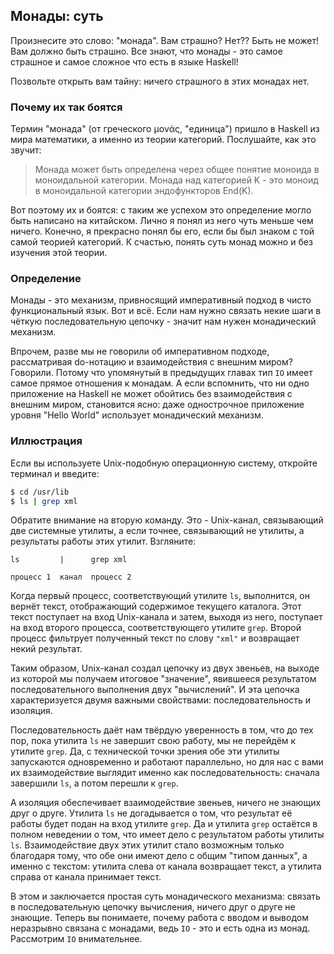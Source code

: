 Монады: суть
------------

Произнесите это слово: "монада". Вам страшно? Нет?? Быть не может! Вам должно быть страшно. Все знают, что монады - это самое страшное и самое сложное что есть в языке Haskell!

Позвольте открыть вам тайну: ничего страшного в этих монадах нет.

### Почему их так боятся

Термин "монада" (от греческого μονάς, "единица") пришло в Haskell из мира математики, а именно из теории категорий. Послушайте, как это звучит:

> Монада может быть определена через общее понятие моноида в моноидальной категории. Монада над категорией K - это моноид в моноидальной категории эндофункторов End(K).

Вот поэтому их и боятся: с таким же успехом это определение могло быть написано на китайском. Лично я понял из него чуть меньше чем ничего. Конечно, я прекрасно понял бы его, если бы был знаком с той самой теорией категорий. К счастью, понять суть монад можно и без изучения этой теории.

### Определение

Монады - это механизм, привносящий императивный подход в чисто функциональный язык. Вот и всё. Если нам нужно связать некие шаги в чёткую последовательную цепочку - значит нам нужен монадический механизм.

Впрочем, разве мы не говорили об императивном подходе, рассматривая do-нотацию и взаимодействия с внешним миром? Говорили. Потому что упомянутый в предыдущих главах тип `IO` имеет самое прямое отношения к монадам. А если вспомнить, что ни одно приложение на Haskell не может обойтись без взаимодействия с внешним миром, становится ясно: даже однострочное приложение уровня "Hello World" использует монадический механизм.

### Иллюстрация

Если вы используете Unix-подобную операционную систему, откройте терминал и введите:

```bash
$ cd /usr/lib
$ ls | grep xml
```

Обратите внимание на вторую команду. Это - Unix-канал, связывающий две системные утилиты, а если точнее, связывающий не утилиты, а результаты работы этих утилит. Взгляните:

    ls         |      grep xml

    процесс 1  канал  процесс 2

Когда первый процесс, соответствующий утилите `ls`, выполнится, он вернёт текст, отображающий содержимое текущего каталога. Этот текст поступает на вход Unix-канала и затем, выходя из него, поступает на вход второго процесса, соответствующего утилите `grep`. Второй процесс фильтрует полученный текст по слову `"xml"` и возвращает некий результат.

Таким образом, Unix-канал создал цепочку из двух звеньев, на выходе из которой мы получаем итоговое "значение", явившееся результатом последовательного выполнения двух "вычислений". И эта цепочка характеризуется двумя важными свойствами: последовательность и изоляция.

Последовательность даёт нам твёрдую уверенность в том, что до тех пор, пока утилита `ls` не завершит свою работу, мы не перейдём к утилите `grep`. Да, с технической точки зрения обе эти утилиты запускаются одновременно и работают параллельно, но для нас с вами их взаимодействие выглядит именно как последовательность: сначала завершили `ls`, а потом перешли к `grep`.

А изоляция обеспечивает взаимодействие звеньев, ничего не знающих друг о друге. Утилита `ls` не догадывается о том, что результат её работы будет подан на вход утилите `grep`. Да и утилита `grep` остаётся в полном неведении о том, что имеет дело с результатом работы утилиты `ls`. Взаимодействие двух этих утилит стало возможным только благодаря тому, что обе они имеют дело с общим "типом данных", а именно с текстом: утилита слева от канала возвращает текст, а утилита справа от канала принимает текст.

В этом и заключается простая суть монадического механизма: связать в последовательную цепочку вычисления, ничего друг о друге не знающие. Теперь вы понимаете, почему работа с вводом и выводом неразрывно связана с монадами, ведь `IO` - это и есть одна из монад. Рассмотрим `IO` внимательнее.
